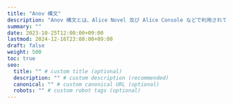 ```yaml
---
title: "Anov 構文"
description: "Anov 構文とは、Alice Novel 及び Alice Console などで利用されているノベルゲーム向けの言語です。"
summary: ""
date: 2023-10-25T12:00:00+09:00
lastmod: 2024-12-16T23:08:00+09:00
draft: false
weight: 500
toc: true
seo:
  title: "" # custom title (optional)
  description: "" # custom description (recommended)
  canonical: "" # custom canonical URL (optional)
  robots: "" # custom robot tags (optional)
---
```

